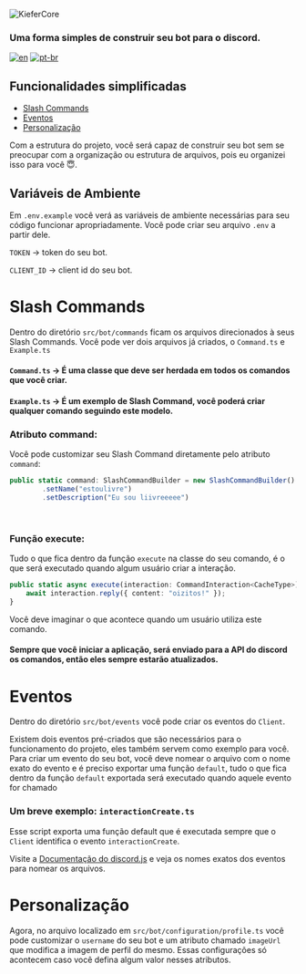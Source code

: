 ![KieferCore](https://i.imgur.com/4jGNrCa.jpeg)
### Uma forma simples de construir seu bot para o discord.

[![en](https://img.shields.io/badge/lang-en-red.svg)](https://github.com/gabrieldasnevespinheiro/kiefercore/blob/main/README.md)
[![pt-br](https://img.shields.io/badge/lang-pt--br-green.svg)](https://github.com/gabrieldasnevespinheiro/kiefercore/blob/main/README.pt-br.md)

## Funcionalidades simplificadas

* [Slash Commands](#slash-commands)
* [Eventos](#eventos)
* [Personalização](#personalização)

<p>Com a estrutura do projeto, você será capaz de construir seu bot sem se preocupar com a organização ou estrutura de arquivos, pois eu organizei isso para você 😇.</p>

## Variáveis de Ambiente

Em `.env.example` você verá as variáveis de ambiente necessárias para seu código funcionar apropriadamente. Você pode criar seu arquivo `.env` a partir dele.

`TOKEN` → token do seu bot.

`CLIENT_ID` → client id do seu bot.

# Slash Commands
<span>Dentro do diretório `src/bot/commands` ficam os arquivos direcionados à seus Slash Commands.
Você pode ver dois arquivos já criados, o `Command.ts` e `Example.ts`</span>

#### `Command.ts` → É uma classe que deve ser herdada em todos os comandos que você criar.
#### `Example.ts` → É um exemplo de Slash Command, você poderá criar qualquer comando seguindo este modelo.

### Atributo command:
<span>Você pode customizar seu Slash Command diretamente pelo atributo `command`:</span>
```typescript 
public static command: SlashCommandBuilder = new SlashCommandBuilder()
        .setName("estoulivre")
        .setDescription("Eu sou liivreeeee")
```
<br>

### Função execute:
<span>Tudo o que fica dentro da função `execute` na classe do seu comando, é o que será executado quando algum usuário criar a interação.</span>
```typescript
public static async execute(interaction: CommandInteraction<CacheType>) {
    await interaction.reply({ content: "oizitos!" });
}
```
<span>Você deve imaginar o que acontece quando um usuário utiliza este comando.</span>

#### Sempre que você iniciar a aplicação, será enviado para a API do discord os comandos, então eles sempre estarão atualizados.

# Eventos
<span>Dentro do diretório `src/bot/events` você pode criar os eventos do `Client`.</span>

<span>Existem dois eventos pré-criados que são necessários para o funcionamento do projeto, eles também servem como exemplo para você. Para criar um evento do seu bot, você deve nomear o arquivo com o nome exato do evento e é preciso exportar uma função `default`, tudo o que fica dentro da função `default` exportada será executado quando aquele evento for chamado</span>

### Um breve exemplo: `interactionCreate.ts`
Esse script exporta uma função default que é executada sempre que o `Client` identifica o evento `interactionCreate`.

Visite a [Documentação do discord.js](https://discord.js.org/docs/packages/discord.js/14.14.1/Events:Enum) e veja os nomes exatos dos eventos para nomear os arquivos.

# Personalização
Agora, no arquivo localizado em `src/bot/configuration/profile.ts` você pode customizar o `username` do seu bot e um atributo chamado `imageUrl` que modifica a imagem de perfil do mesmo. Essas configurações só acontecem caso você defina algum valor nesses atributos.